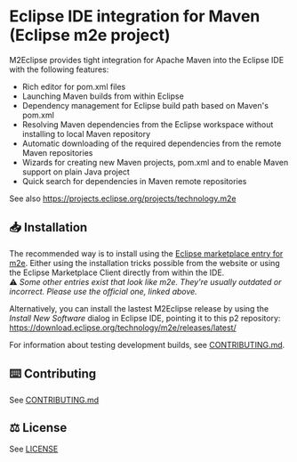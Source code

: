 # Eclipse IDE integration for Maven (Eclipse m2e project)

M2Eclipse provides tight integration for Apache Maven into the Eclipse IDE with the following features:
* Rich editor for pom.xml files
* Launching Maven builds from within Eclipse
* Dependency management for Eclipse build path based on Maven's pom.xml
* Resolving Maven dependencies from the Eclipse workspace without installing to local Maven repository
* Automatic downloading of the required dependencies from the remote Maven repositories
* Wizards for creating new Maven projects, pom.xml and to enable Maven support on plain Java project
* Quick search for dependencies in Maven remote repositories

See also https://projects.eclipse.org/projects/technology.m2e

## 📥 Installation

The recommended way is to install using the [Eclipse marketplace entry for m2e](https://marketplace.eclipse.org/content/eclipse-m2e-maven-support-eclipse-ide). Either using the installation tricks possible from the website or using the Eclipse Marketplace Client directly from within the IDE.  
⚠️ _Some other entries exist that look like m2e. They're usually outdated or incorrect. Please use the official one, linked above._

Alternatively, you can install the lastest M2Eclipse release by using the _Install New Software_ dialog in Eclipse IDE, pointing it to this p2 repository: https://download.eclipse.org/technology/m2e/releases/latest/

For information about testing development builds, see [CONTRIBUTING.md](CONTRIBUTING.md).

## ⌨️ Contributing

See [CONTRIBUTING.md](CONTRIBUTING.md)

## ⚖️ License

See [LICENSE](LICENSE)
